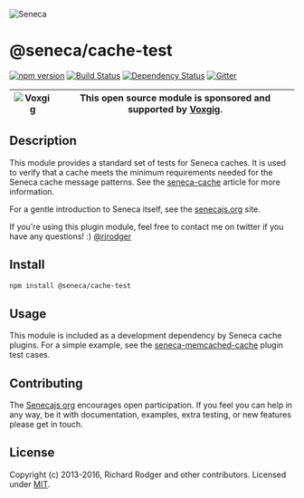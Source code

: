 ![Seneca](http://senecajs.org/files/assets/seneca-logo.png)

# @seneca/cache-test
[![npm version][npm-badge]][npm-url]
[![Build Status][travis-badge]][travis-url]
[![Dependency Status][david-badge]][david-url]
[![Gitter][gitter-badge]][gitter-url]

| ![Voxgig](https://www.voxgig.com/res/img/vgt01r.png) | This open source module is sponsored and supported by [Voxgig](https://www.voxgig.com). |
|---|---|

## Description

This module provides a standard set of tests for Seneca caches. It is used to verify that a cache meets the minimum requirements needed for the Seneca cache message patterns. See the [seneca-cache](http://github.com/senecajs/seneca-cache) article for more information.

For a gentle introduction to Seneca itself, see the
[senecajs.org](http://senecajs.org) site.

If you're using this plugin module, feel free to contact me on twitter if you
have any questions! :) [@rjrodger](http://twitter.com/rjrodger)

## Install

```sh
npm install @seneca/cache-test
```

## Usage

This module is included as a development dependency by Seneca cache plugins. For a simple example, see the [seneca-memcached-cache](https://github.com/darsee/seneca-memcached-cache) plugin test cases.

## Contributing

The [Senecajs org][] encourages open participation. If you feel you
can help in any way, be it with documentation, examples, extra
testing, or new features please get in touch.

## License
Copyright (c) 2013-2016, Richard Rodger and other contributors.
Licensed under [MIT][].

[MIT]: ./LICENSE
[Senecajs org]: https://github.com/senecajs/
[npm-badge]: https://img.shields.io/npm/v/@seneca/cache-test.svg
[npm-url]: https://npmjs.com/package/@seneca/cache-test
[david-badge]: https://david-dm.org/senecajs/seneca-cache-test.svg
[david-url]: https://david-dm.org/senecajs/seneca-cache-test
[gitter-badge]: https://badges.gitter.im/Join%20Chat.svg
[gitter-url]: https://gitter.im/senecajs/seneca
[travis-badge]: https://travis-ci.org/senecajs/seneca-cache-test.svg
[travis-url]: https://travis-ci.org/senecajs/seneca-cache-test
